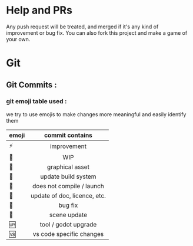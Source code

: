 # Help and PRs 

Any push request will be treated, and merged if it's any kind of improvement or bug fix.
You can also fork this project and make a game of your own.

# Git
## Git Commits :
### git emoji table used : 
we try to use emojis to make changes more meaningful and easily identify them

| emoji             | commit contains               |
| ------------------|:-----------------------------:|
| :zap:             | improvement                   |
| :construction:    | WIP                           |
| :art:             | graphical asset               |
| :wrench:          | update build system           |
| :no_entry_sign:   | does not compile / launch     |
| :page_facing_up:  | update of doc, licence, etc.  |
| :bug:             | bug fix                       |
| :leaves:          | scene update                  |
| :up:              | tool / godot upgrade          |
| :vs:              | vs code specific changes      |